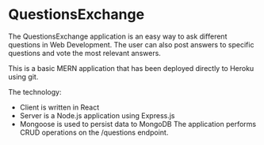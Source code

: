 # QuestionsExchange 

The QuestionsExchange application is an easy way to ask different questions in Web Development. The user can also post answers to specific questions and vote the most relevant answers.

This is a basic MERN application that has been deployed directly to Heroku using git.

The technology:

- Client is written in React
- Server is a Node.js application using Express.js
- Mongoose is used to persist data to MongoDB
The application performs CRUD operations on the /questions endpoint.

